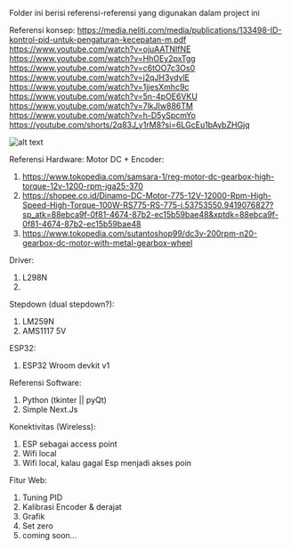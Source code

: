 Folder ini berisi referensi-referensi yang digunakan dalam project ini

Referensi konsep:
https://media.neliti.com/media/publications/133498-ID-kontrol-pid-untuk-pengaturan-kecepatan-m.pdf
https://www.youtube.com/watch?v=ojuAATNIfNE
https://www.youtube.com/watch?v=HhOEy2pxTgg
https://www.youtube.com/watch?v=c6tOO7c3Os0
https://www.youtube.com/watch?v=j2qJH3ydylE
https://www.youtube.com/watch?v=1jjesXmhc9c
https://www.youtube.com/watch?v=5n-4pOE6VKU
https://www.youtube.com/watch?v=7lkJIw886TM
https://www.youtube.com/watch?v=h-D5ySpcmYo
https://youtube.com/shorts/2q83J_y1rM8?si=6LGcEu1bAybZHGjq

![alt text]({1A2FFC8D-8BAA-4D47-A4DC-2C530742FE86}.png)

Referensi Hardware:
Motor DC + Encoder:

1. https://www.tokopedia.com/samsara-1/reg-motor-dc-gearbox-high-torque-12v-1200-rpm-jga25-370
2. https://shopee.co.id/Dinamo-DC-Motor-775-12V-12000-Rpm-High-Speed-High-Torque-100W-RS775-RS-775-i.53753550.9419076827?sp_atk=88ebca9f-0f81-4674-87b2-ec15b59bae48&xptdk=88ebca9f-0f81-4674-87b2-ec15b59bae48
3. https://www.tokopedia.com/sutantoshop99/dc3v-200rpm-n20-gearbox-dc-motor-with-metal-gearbox-wheel

Driver:

1. L298N
2. 

Stepdown (dual stepdown?):

1. LM259N
2. AMS1117 5V

ESP32:

1. ESP32 Wroom devkit v1

Referensi Software:

1. Python (tkinter || pyQt)
2. Simple Next.Js

Konektivitas (Wireless):

1. ESP sebagai access point
2. Wifi local
3. Wifi local, kalau gagal Esp menjadi akses poin

Fitur Web:

1. Tuning PID
2. Kalibrasi Encoder & derajat
3. Grafik
4. Set zero
5. coming soon...
